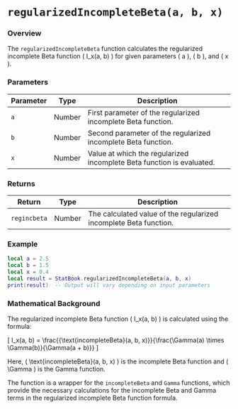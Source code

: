# `regularizedIncompleteBeta(a, b, x)`

### Overview

The `regularizedIncompleteBeta` function calculates the regularized incomplete Beta function \( I_x(a, b) \) for given parameters \( a \), \( b \), and \( x \).

### Parameters

| Parameter | Type  | Description                                               |
|-----------|-------|-----------------------------------------------------------|
| `a`       | Number| First parameter of the regularized incomplete Beta function.|
| `b`       | Number| Second parameter of the regularized incomplete Beta function.|
| `x`       | Number| Value at which the regularized incomplete Beta function is evaluated.|

### Returns

| Return       | Type  | Description                                              |
|--------------|-------|----------------------------------------------------------|
| `regincbeta` | Number| The calculated value of the regularized incomplete Beta function.|

### Example

```lua
local a = 2.5
local b = 1.5
local x = 0.4
local result = StatBook.regularizedIncompleteBeta(a, b, x)
print(result)  -- Output will vary depending on input parameters
```

### Mathematical Background

The regularized incomplete Beta function \( I_x(a, b) \) is calculated using the formula:

\[
I_x(a, b) = \frac{{\text{incompleteBeta}(a, b, x)}}{\frac{\Gamma(a) \times \Gamma(b)}{\Gamma(a + b)}}
\]

Here, \( \text{incompleteBeta}(a, b, x) \) is the incomplete Beta function and \( \Gamma \) is the Gamma function.

The function is a wrapper for the `incompleteBeta` and `Gamma` functions, which provide the necessary calculations for the incomplete Beta and Gamma terms in the regularized incomplete Beta function formula.
